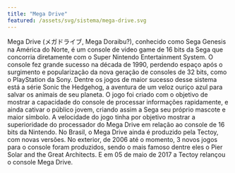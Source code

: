 ```yaml
---
title: "Mega Drive"
featured: /assets/svg/sistema/mega-drive.svg
---
```


Mega Drive (メガドライブ, Mega Doraibu?), conhecido como Sega Genesis na América do Norte, é um console de video game de 16 bits da Sega que concorria diretamente com o Super Nintendo Entertainment System. O console fez grande sucesso na década de 1990, perdendo espaço após o surgimento e popularização da nova geração de consoles de 32 bits, como o PlayStation da Sony.
Dentre os jogos de maior sucesso desse sistema está a série Sonic the Hedgehog, a aventura de um veloz ouriço azul para salvar os animais de seu planeta. O jogo foi criado com o objetivo de mostrar a capacidade do console de processar informações rapidamente, e ainda cativar o público jovem, criando assim a Sega seu próprio mascote e maior símbolo. A velocidade do jogo tinha por objetivo mostrar a superioridade do processador do Mega Drive em relação ao console de 16 bits da Nintendo.
No Brasil, o Mega Drive ainda é produzido pela Tectoy, com novas versões. No exterior, de 2006 até o momento, 3 novos jogos para o console foram produzidos, sendo o mais famoso dentre eles o Pier Solar and the Great Architects.
E em 05 de maio de 2017 a Tectoy relançou o console Mega Drive.